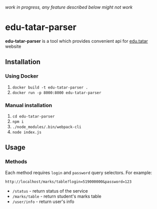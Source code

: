 *work in progress, any feature described below might not work*

# edu-tatar-parser

**edu-tatar-parser** is a tool which provides convenient api for [edu.tatar](https://edu.tatar.ru) website

## Installation

### Using Docker

1. `docker build -t edu-tatar-parser .`
1. `docker run -p 8000:8000 edu-tatar-parser`

### Manual installation

1. `cd edu-tatar-parser`
1. `npm i`
1. `./node_modules/.bin/webpack-cli`
1. `node index.js`

## Usage

### Methods

Each method requires `login` and `password` query selectors. For example:

`http://localhost/marks/table?login=519000000&password=123`

- `/status` - return status of the service
- `/marks/table` - return student's marks table
- `/user/info` - return user's info
